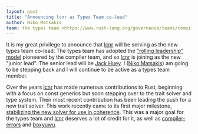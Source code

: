 ```yaml
---
layout: post
title: "Announcing lcnr as Types Team co-lead"
author: Niko Matsakis
team: the types team <https://www.rust-lang.org/governance/teams/compiler#types-team>
---
```


It is my great privilege to announce that [lcnr][] will be serving as the new types team co-lead. The types team has adopted the ["rolling leadership" model](https://rust-lang.github.io/rfcs/3262-compiler-team-rolling-leads.html) pioneered by the compiler team, and so [lcnr][] is joining as the new "junior lead". The senior lead will be [Jack Huey][]. I ([Niko Matsakis][]) am going to be stepping back and I will continue to be active as a types team member.

Over the years [lcnr][] has made numerous contributions to Rust, beginning with a focus on const generics but soon stepping over to the trait solver and type system. Their most recent contribution has been leading the push for a new trait solver. This work recently came to its first major milestone, [stabilizing the new solver for use in coherence][#121848]. This was a major goal for the types team and [lcnr][] deserves a lot of credit for it, as well as [compiler-errors][] and [boxyuwu][].

[#121848]: https://github.com/rust-lang/rust/pull/121848
[compiler-errors]: https://github.com/compiler-errors
[boxyuwu]: https://github.com/boxyuwu
[lcnr]: https://github.com/lcnr
[Jack Huey]: https://github.com/jackh726
[Niko Matsakis]: https://github.com/nikomatsakis
